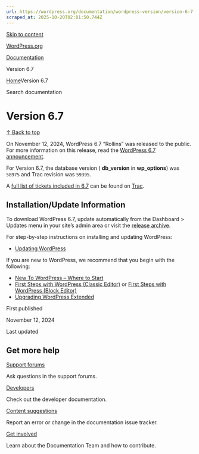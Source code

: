 ```yaml
---
url: https://wordpress.org/documentation/wordpress-version/version-6-7
scraped_at: 2025-10-20T02:01:50.744Z
---
```


[Skip to content](https://wordpress.org/documentation/wordpress-version/version-6-7/#wp--skip-link--target)

[WordPress.org](https://wordpress.org/)

[Documentation](https://wordpress.org/documentation)

Version 6.7

[Home](https://wordpress.org/documentation)Version 6.7

Search documentation

# Version 6.7

[↑ Back to top](https://wordpress.org/documentation/wordpress-version/version-6-7/#wp--skip-link--target)

On November 12, 2024, WordPress 6.7 “Rollins” was released to the public. For more information on this release, read the [WordPress 6.7 announcement](https://wordpress.org/news/2024/11/rollins/).

For Version 6.7, the database version ( **db\_version** in **wp\_options**) was `58975` and Trac revision was `59395`.

A [full list of tickets included in 6.7](https://core.trac.wordpress.org/milestone/6.7) can be found on [Trac](https://core.trac.wordpress.org/).

## Installation/Update Information

To download WordPress 6.7, update automatically from the Dashboard > Updates menu in your site’s admin area or visit the [release archive](https://wordpress.org/download/release-archive/).

For step-by-step instructions on installing and updating WordPress:

- [Updating WordPress](https://wordpress.org/documentation/article/updating-wordpress/)

If you are new to WordPress, we recommend that you begin with the following:

- [New To WordPress – Where to Start](https://wordpress.org/support/article/new_to_wordpress_-_where_to_start/)
- [First Steps with WordPress (Classic Editor)](https://wordpress.org/documentation/article/first-steps-with-wordpress-classic/) or [First Steps with WordPress (Block Editor)](https://wordpress.org/documentation/article/first-steps-with-wordpress-block-editor/)
- [Upgrading WordPress Extended](https://wordpress.org/documentation/article/upgrading-wordpress-extended-instructions/)

First published

November 12, 2024

Last updated

## Get more help

[Support forums](https://wordpress.org/support/forums/)

Ask questions in the support forums.

[Developers](https://developer.wordpress.org/)

Check out the developer documentation.

[Content suggestions](https://github.com/WordPress/Documentation-Issue-Tracker/issues)

Report an error or change in the documentation issue tracker.

[Get involved](https://make.wordpress.org/docs/)

Learn about the Documentation Team and how to contribute.